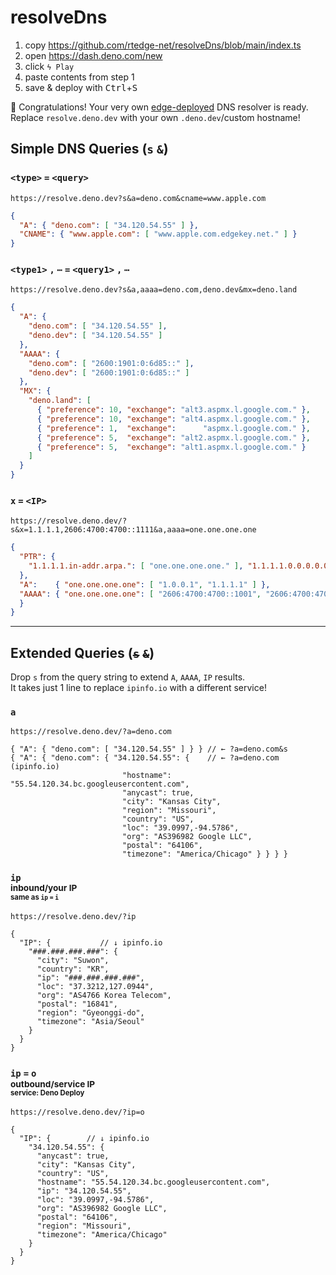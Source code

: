 # resolveDns

1. copy https://github.com/rtedge-net/resolveDns/blob/main/index.ts
2. open https://dash.deno.com/new
3. click `ϟ Play`
4. paste contents from step 1
5. save &amp; deploy with <kbd>Ctrl</kbd>+<kbd>S</kbd>

🥳 Congratulations! Your very own [edge-deployed](https://deno.com/deploy/docs/regions) DNS resolver is ready.<br>
Replace `resolve.deno.dev` with your own `.deno.dev`/custom hostname!

## Simple DNS Queries (`s` `&`)

### `<type>` `=` `<query>`
```URL
https://resolve.deno.dev?s&a=deno.com&cname=www.apple.com
```
```json
{
  "A": { "deno.com": [ "34.120.54.55" ] },
  "CNAME": { "www.apple.com": [ "www.apple.com.edgekey.net." ] }
}
```

### `<type1>` `,` `⋯` `=` `<query1>` `,` `⋯`

```URL
https://resolve.deno.dev?s&a,aaaa=deno.com,deno.dev&mx=deno.land
```
```json
{
  "A": {
    "deno.com": [ "34.120.54.55" ],
    "deno.dev": [ "34.120.54.55" ]
  },
  "AAAA": {
    "deno.com": [ "2600:1901:0:6d85::" ],
    "deno.dev": [ "2600:1901:0:6d85::" ]
  },
  "MX": {
    "deno.land": [
      { "preference": 10, "exchange": "alt3.aspmx.l.google.com." },
      { "preference": 10, "exchange": "alt4.aspmx.l.google.com." },
      { "preference": 1,  "exchange":      "aspmx.l.google.com." },
      { "preference": 5,  "exchange": "alt2.aspmx.l.google.com." },
      { "preference": 5,  "exchange": "alt1.aspmx.l.google.com." }
    ]
  }
}
```

### `x` `=` `<IP>`

```URL
https://resolve.deno.dev/?s&x=1.1.1.1,2606:4700:4700::1111&a,aaaa=one.one.one.one
```
```json
{
  "PTR": {
    "1.1.1.1.in-addr.arpa.": [ "one.one.one.one." ], "1.1.1.1.0.0.0.0.0.0.0.0.0.0.0.0.0.0.0.0.0.0.7.4.0.0.7.4.6.0.6.2.ip6.arpa.": [ "one.one.one.one." ]
  },
  "A":    { "one.one.one.one": [ "1.0.0.1", "1.1.1.1" ] },
  "AAAA": { "one.one.one.one": [ "2606:4700:4700::1001", "2606:4700:4700::1111" ]
  }
}
```

---


## Extended Queries (<s>`s`</s> <s>`&`</s>)

Drop `s` from the query string to extend `A`, `AAAA`, `IP` results.<br>
It takes just 1 line to replace `ipinfo.io` with a different service!

### `a`

```URL
https://resolve.deno.dev/?a=deno.com
```
```JS
{ "A": { "deno.com": [ "34.120.54.55" ] } } // ← ?a=deno.com&s
{ "A": { "deno.com": { "34.120.54.55": {    // ← ?a=deno.com  (ipinfo.io) 
                         "hostname": "55.54.120.34.bc.googleusercontent.com",
                         "anycast": true,
                         "city": "Kansas City",
                         "region": "Missouri",
                         "country": "US",
                         "loc": "39.0997,-94.5786",
                         "org": "AS396982 Google LLC",
                         "postal": "64106",
                         "timezone": "America/Chicago" } } } }
```

### `ip`<br><sup>inbound/your IP<br><sup>same as `ip` `=` `i`

```URL
https://resolve.deno.dev/?ip
```
```JS
{
  "IP": {           // ↓ ipinfo.io
    "###.###.###.###": {
      "city": "Suwon",
      "country": "KR",
      "ip": "###.###.###.###",
      "loc": "37.3212,127.0944",
      "org": "AS4766 Korea Telecom",
      "postal": "16841",
      "region": "Gyeonggi-do",
      "timezone": "Asia/Seoul"
    }
  }
}
```

### `ip` `=` `o`<br><sup>outbound/service IP<br><sup>service: Deno Deploy

```URL
https://resolve.deno.dev/?ip=o
```
```JS
{
  "IP": {        // ↓ ipinfo.io
    "34.120.54.55": {
      "anycast": true,
      "city": "Kansas City",
      "country": "US",
      "hostname": "55.54.120.34.bc.googleusercontent.com",
      "ip": "34.120.54.55",
      "loc": "39.0997,-94.5786",
      "org": "AS396982 Google LLC",
      "postal": "64106",
      "region": "Missouri",
      "timezone": "America/Chicago"
    }
  }
}
```
